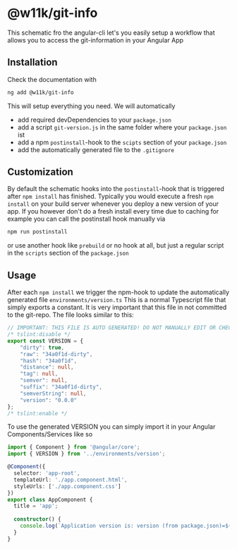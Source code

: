 # @w11k/git-info

This schematic fro the angular-cli let's you easily setup a workflow that allows you to access the git-information in your Angular App

## Installation

Check the documentation with
```bash
ng add @w11k/git-info
```

This will setup everything you need. We will automatically
- add required devDependencies to your `package.json`
- add a script `git-version.js` in the same folder where your `package.json` ist
- add a npm `postinstall`-hook to the `scipts` section of your `package.json`
- add the automatically generated file to the `.gitignore`

## Customization

By default the schematic hooks into the `postinstall`-hook that is triggered after `npm install` has finished. 
Typically you would execute a fresh `npm install` on your build server whenever you deploy a new version of your app.
If you however don't do a fresh install every time due to caching for example you can call the postinstall hook manually via 
```bash
npm run postinstall
```
or use another hook like `prebuild` or no hook at all, but just a regular script in the `scripts` section of the `package.json`  

## Usage

After each `npm install` we trigger the npm-hook to update the automatically generated file `environments/version.ts`
This is a normal Typescript file that simply exports a constant. It is very important that this file in not committed to the git-repo.
The file looks similar to this:

```typescript
// IMPORTANT: THIS FILE IS AUTO GENERATED! DO NOT MANUALLY EDIT OR CHECKIN!
/* tslint:disable */
export const VERSION = {
    "dirty": true,
    "raw": "34a0f1d-dirty",
    "hash": "34a0f1d",
    "distance": null,
    "tag": null,
    "semver": null,
    "suffix": "34a0f1d-dirty",
    "semverString": null,
    "version": "0.0.0"
};
/* tslint:enable */
```

To use the generated VERSION you can simply import it in your Angular Components/Services like so
```typescript
import { Component } from '@angular/core';
import { VERSION } from '../environments/version';  

@Component({
  selector: 'app-root',
  templateUrl: './app.component.html',
  styleUrls: ['./app.component.css']
})
export class AppComponent {
  title = 'app';
  
  constructor() {
    console.log(`Application version is: version (from package.json)=${VERSION.version}, git-tag=${VERSION.tag}, git-hash=${VERSION.hash}`);
  }
}
```
